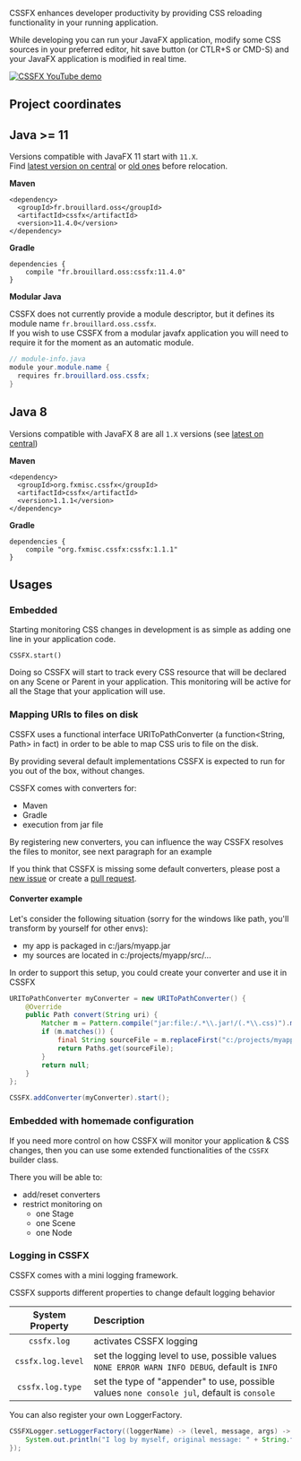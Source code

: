 CSSFX enhances developer productivity by providing CSS reloading functionality in your running application.

While developing you can run your JavaFX application, modify some CSS sources in your preferred editor, hit save button (or CTLR+S or CMD-S) and your JavaFX application is modified in real time.

[![CSSFX YouTube demo](http://img.youtube.com/vi/RELKg32xEWU/0.jpg)](http://www.youtube.com/watch?v=RELKg32xEWU)

## Project coordinates

## Java >= 11

Versions compatible with JavaFX 11 start with `11.X`.  
Find [latest version on central](https://search.maven.org/search?q=g:fr.brouillard.oss%20AND%20a:cssfx) or [old ones](https://search.maven.org/search?q=g:org.fxmisc.cssfx%20AND%20a:cssfx) before relocation.

__Maven__

```
<dependency>
  <groupId>fr.brouillard.oss</groupId>
  <artifactId>cssfx</artifactId>
  <version>11.4.0</version>
</dependency>
```

__Gradle__

```
dependencies {
    compile "fr.brouillard.oss:cssfx:11.4.0"
}
```
__Modular Java__

CSSFX does not currently provide a module descriptor, but it defines its module name `fr.brouillard.oss.cssfx`.  
If you wish to use CSSFX from a modular javafx application you will need to require it for the moment as an automatic module.
```java
// module-info.java 
module your.module.name {
  requires fr.brouillard.oss.cssfx;
}
```

## Java 8

Versions compatible with JavaFX 8 are all `1.X` versions (see [latest on central](https://search.maven.org/search?q=g:org.fxmisc.cssfx%20AND%20a:cssfx%20AND%20v:1.*))

__Maven__

```
<dependency>
  <groupId>org.fxmisc.cssfx</groupId>
  <artifactId>cssfx</artifactId>
  <version>1.1.1</version>
</dependency>
```

__Gradle__

```
dependencies {
    compile "org.fxmisc.cssfx:cssfx:1.1.1"
}
```

## Usages

### Embedded

Starting monitoring CSS changes in development is as simple as adding one line in your application code.

```
CSSFX.start()
```

Doing so CSSFX will start to track every CSS resource that will be declared on any Scene or Parent in your application. This monitoring will be active for all the Stage that your application will use.

### Mapping URIs to files on disk

CSSFX uses a functional interface URIToPathConverter (a function<String, Path> in fact) in order to be able to map CSS uris to file on the disk.

By providing several default implementations CSSFX is expected to run for you out of the box, without changes.

CSSFX comes with converters for:

- Maven
- Gradle
- execution from jar file

By registering new converters, you can influence the way CSSFX resolves the files to monitor, see next paragraph for an example

If you think that CSSFX is missing some default converters, please post a [new issue](https://github.com/McFoggy/cssfx/issues/new) or create a [pull request](https://github.com/McFoggy/cssfx/compare/).

#### Converter example

Let's consider the following situation (sorry for the windows like path, you'll transform by yourself for other envs):

* my app is packaged in c:/jars/myapp.jar
* my sources are located in c:/projects/myapp/src/...

In order to support this setup, you could create your converter and use it in CSSFX

```java
URIToPathConverter myConverter = new URIToPathConverter() {
    @Override
    public Path convert(String uri) {
        Matcher m = Pattern.compile("jar:file:/.*\\.jar!/(.*\\.css)").matcher(uri);
        if (m.matches()) {
            final String sourceFile = m.replaceFirst("c:/projects/myapp/src/$1").replace('/', '\\');
            return Paths.get(sourceFile);
        }
        return null;
    }
};

CSSFX.addConverter(myConverter).start();
```

### Embedded with homemade configuration

If you need more control on how CSSFX will monitor your application & CSS changes, then you can use some extended functionalities of the `CSSFX` builder class.

There you will be able to:

- add/reset converters
- restrict monitoring on
    - one Stage
    - one Scene
    - one Node
    
### Logging in CSSFX

CSSFX comes with a mini logging framework.

CSSFX supports different properties to change default logging behavior

| System Property | Description |
|:----------:|:------------------|
|`cssfx.log`|activates CSSFX logging|
|`cssfx.log.level`|set the logging level to use, possible values `NONE ERROR WARN INFO DEBUG`, default is `INFO`|
|`cssfx.log.type`|set the type of "appender" to use, possible values `none console jul`, default is `console` |

You can also register your own LoggerFactory.

```java
CSSFXLogger.setLoggerFactory((loggerName) -> (level, message, args) -> {
    System.out.println("I log by myself, original message: " + String.format(message, args));
});
```